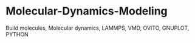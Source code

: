 # Molecular-Dynamics-Modeling
Build molecules, Molecular dynamics, LAMMPS, VMD, OVITO, GNUPLOT, PYTHON
